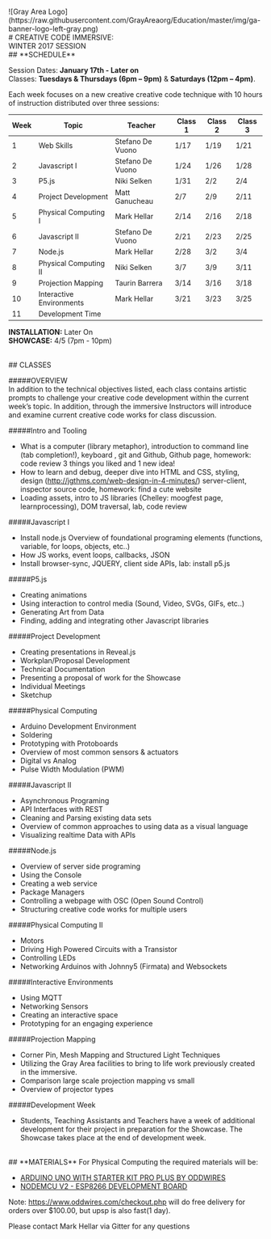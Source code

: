 <br>
![Gray Area Logo](https://raw.githubusercontent.com/GrayAreaorg/Education/master/img/ga-banner-logo-left-gray.png)
<br>
# CREATIVE CODE IMMERSIVE:<br> WINTER 2017 SESSION

<br>
## **SCHEDULE**

Session Dates: **January 17th - Later on** <br>
Classes: **Tuesdays & Thursdays (6pm – 9pm)** & **Saturdays (12pm – 4pm)**.

Each week focuses on a new creative creative code technique with 10 hours of
instruction distributed over three sessions:

Week | Topic | Teacher | Class 1 |Class 2 | Class 3
---- | ---- | ---- | ---- | ---- | ----
 1 | Web Skills | Stefano De Vuono | 1/17 | 1/19 | 1/21
 2 | Javascript I | Stefano De Vuono | 1/24 | 1/26 | 1/28
 3 | P5.js | Niki Selken | 1/31 | 2/2 | 2/4
 4 | Project Development | Matt Ganucheau | 2/7 | 2/9 | 2/11
 5 | Physical Computing I | Mark Hellar | 2/14 | 2/16 | 2/18
 6 | Javascript II | Stefano De Vuono | 2/21 | 2/23 | 2/25
 7 | Node.js | Mark Hellar | 2/28 | 3/2 | 3/4
 8 | Physical Computing II | Niki Selken | 3/7 | 3/9 | 3/11
 9 | Projection Mapping | Taurin Barrera | 3/14 |  3/16 |  3/18
 10 | Interactive Environments | Mark Hellar | 3/21 | 3/23 | 3/25
 11 | Development Time |

**INSTALLATION:** Later On
<br>
**SHOWCASE:** 4/5 (7pm - 10pm)

<br>
## CLASSES

#####OVERVIEW  
In addition to the technical objectives listed, each class contains artistic prompts to challenge your creative code development within the current week’s topic.  In addition, through the immersive Instructors will introduce and examine current creative code works for class discussion.

#####Intro and Tooling
* What is a computer (library metaphor), introduction to command line (tab completion!), keyboard , git and Github, Github page, homework: code review 3 things you liked and 1 new idea!
* How to learn and debug, deeper dive into HTML and CSS, styling, design (http://jgthms.com/web-design-in-4-minutes/) server-client, inspector source code, homework: find a cute website
* Loading assets, intro to JS libraries (Chelley: moogfest page, learnprocessing), DOM traversal, lab, code review

#####Javascript I
* Install node.js Overview of foundational programing elements (functions, variable, for loops, objects, etc..)
* How JS works, event loops, callbacks, JSON
* Install browser-sync, JQUERY, client side APIs, lab: install p5.js

#####P5.js
* Creating animations
* Using interaction to control media (Sound, Video, SVGs, GIFs, etc..)
* Generating Art from Data
* Finding, adding and integrating other Javascript libraries

#####Project Development
* Creating presentations in Reveal.js
* Workplan/Proposal Development
* Technical Documentation
* Presenting a proposal of work for the Showcase
* Individual Meetings
* Sketchup

#####Physical Computing
* Arduino Development Environment
* Soldering
* Prototyping with Protoboards
* Overview of most common sensors & actuators
* Digital vs Analog
* Pulse Width Modulation (PWM)

#####Javascript II
* Asynchronous Programing
* API Interfaces with REST
* Cleaning and Parsing existing data sets
* Overview of common approaches to using data as a visual language
* Visualizing realtime Data with APIs

#####Node.js
* Overview of server side programing
* Using the Console
* Creating a web service
* Package Managers
* Controlling a webpage with OSC (Open Sound Control)
* Structuring creative code works for multiple users

#####Physical Computing II
* Motors
* Driving High Powered Circuits with a Transistor
* Controlling LEDs
* Networking Arduinos with Johnny5 (Firmata) and Websockets

#####Interactive Environments
* Using MQTT
* Networking Sensors
* Creating an interactive space
* Prototyping for an engaging experience

#####Projection Mapping
* Corner Pin, Mesh Mapping and Structured Light Techniques
* Utilizing the Gray Area facilities to bring to life work previously created in the immersive.
* Comparison large scale projection mapping vs small
* Overview of projector types

#####Development Week
* Students, Teaching Assistants and Teachers have a week of additional development for their project in preparation for the Showcase. The Showcase takes place at the end of development week.
<br>
## **MATERIALS**
For Physical Computing the required materials will be:

* [ARDUINO UNO WITH STARTER KIT PRO PLUS BY ODDWIRES](http://www.oddwires.com/arduino-starter-kit-pro-plus/)
* [NODEMCU V2 - ESP8266 DEVELOPMENT BOARD](http://www.oddwires.com/nodemcu-v2-esp8266-development-board/)

Note: https://www.oddwires.com/checkout.php will do free delivery for orders over $100.00, but upsp is also fast(1 day).

Please contact Mark Hellar via Gitter for any questions

